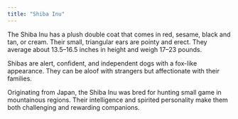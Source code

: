```yaml
---
title: "Shiba Inu"
---
```

The Shiba Inu has a plush double coat that comes in red, sesame, black and tan, or cream. Their small, triangular ears are pointy and erect. They average about 13.5–16.5 inches in height and weigh 17–23 pounds.  

Shibas are alert, confident, and independent dogs with a fox-like appearance. They can be aloof with strangers but affectionate with their families.  

Originating from Japan, the Shiba Inu was bred for hunting small game in mountainous regions. Their intelligence and spirited personality make them both challenging and rewarding companions.
